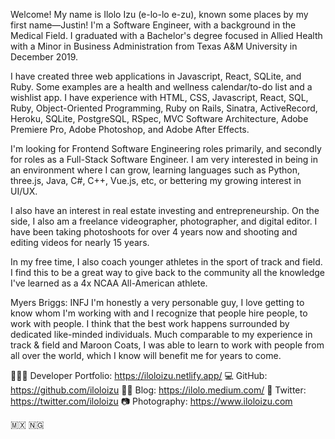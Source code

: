 Welcome! My name is Ilolo Izu (e-lo-lo e-zu), known some places by my first name—Justin! I'm a Software Engineer, with a background in the Medical Field. I graduated with a Bachelor's degree focused in Allied Health with a Minor in Business Administration from Texas A&M University in December 2019.

I have created three web applications in Javascript, React, SQLite, and Ruby. Some examples are a health and wellness calendar/to-do list and a wishlist app. I have experience with <bold> HTML, CSS, Javascript, React, SQL, Ruby, Object-Oriented Programming, Ruby on Rails, Sinatra, ActiveRecord, Heroku, SQLite, PostgreSQL, RSpec, MVC Software Architecture, Adobe Premiere Pro, Adobe Photoshop, and Adobe After Effects. </bold>

I'm looking for Frontend Software Engineering roles primarily, and secondly for roles as a Full-Stack Software Engineer. I am very interested in being in an environment where I can grow, learning languages such as Python, three.js, Java, C#, C++, Vue.js, etc, or bettering my growing interest in UI/UX.

I also have an interest in real estate investing and entrepreneurship. On the side, I also am a freelance videographer, photographer, and digital editor. I have been taking photoshoots for over 4 years now and shooting and editing videos for nearly 15 years.

In my free time, I also coach younger athletes in the sport of track and field. I find this to be a great way to give back to the community all the knowledge I've learned as a 4x NCAA All-American athlete.

Myers Briggs: INFJ
I'm honestly a very personable guy, I love getting to know whom I'm working with and I recognize that people hire people, to work with people. I think that the best work happens surrounded by dedicated like-minded individuals. Much comparable to my experience in track & field and Maroon Coats, I was able to learn to work with people from all over the world, which I know will benefit me for years to come.

👨🏾‍💻 Developer Portfolio: https://iloloizu.netlify.app/
💻 GitHub: https://github.com/iloloizu
✍🏾 Blog: https://ilolo.medium.com/
🐥 Twitter: https://twitter.com/iloloizu
📷 Photography: https://www.iloloizu.com

🇲🇽 🇳🇬
